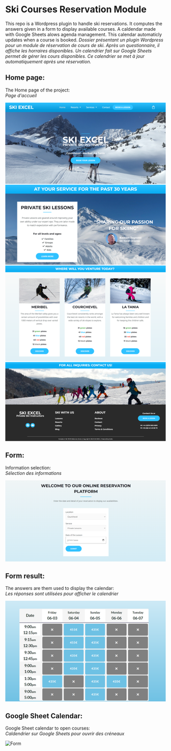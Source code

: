 # Ski Courses Reservation Module

This repo is a Wordpress plugin to handle ski reservations.
It computes the answers given in a form to display available courses.
A caldendar made with Google Sheets alows agenda management.
This calendar automaticly updates when a course is booked.
*Dossier présentant un plugin Wordpress pour un module de réservation de cours de ski.
Après un questionnaire, il affiche les horraires disponibles.
Un calendrier fait sur Google Sheets permet de gérer les cours disponibles.
Ce calendrier se met à jour automatiquement après une réservation.*

## Home page:

The Home page of the project:  
*Page d'accueil*

![Form](Pictures/Home1.PNG)
![Form](Pictures/Home2.PNG)
![Form](Pictures/Home3.PNG)
![Form](Pictures/Home4.PNG)

## Form:

Information selection:  
*Sélection des informations*

![Form](Pictures/Form.PNG)

## Form result:

The answers are them used to display the calendar:  
*Les réponses sont utilisées pour afficher le calendrier*

![Form](Pictures/Calendar.PNG)

## Google Sheet Calendar:

Google Sheet calendar to open courses:  
*Caldendrier sur Google Sheets pour ouvrir des créneaux*

![Form](Pictures/Google_Sheets.PNG)

